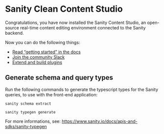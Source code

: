 # Sanity Clean Content Studio

Congratulations, you have now installed the Sanity Content Studio, an open-source real-time content editing environment connected to the Sanity backend.

Now you can do the following things:

- [Read “getting started” in the docs](https://www.sanity.io/docs/introduction/getting-started?utm_source=readme)
- [Join the community Slack](https://slack.sanity.io/?utm_source=readme)
- [Extend and build plugins](https://www.sanity.io/docs/content-studio/extending?utm_source=readme)

## Generate schema and query types

Run the following commands to generate the typescript types for the Sanity queries, to use with the front-end application:

```
sanity schema extract

sanity typegen generate
```

For more informations, see: https://www.sanity.io/docs/apis-and-sdks/sanity-typegen
